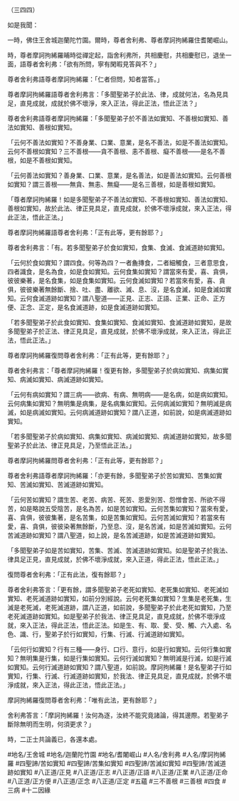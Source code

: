 （三四四）

如是我聞：

一時，佛住王舍城迦蘭陀竹園。爾時，尊者舍利弗、尊者摩訶拘絺羅住耆闍崛山。

時，尊者摩訶拘絺羅晡時從禪定起，詣舍利弗所，共相慶慰，共相慶慰已，退坐一面，語尊者舍利弗：「欲有所問，寧有閑暇見答與不？」

尊者舍利弗語尊者摩訶拘絺羅：「仁者但問，知者當答。」

尊者摩訶拘絺羅語尊者舍利弗言：「多聞聖弟子於此法、律，成就何法，名為見具足，直見成就，成就於佛不壞淨，來入正法，得此正法，悟此正法？」

尊者舍利弗語尊者摩訶拘絺羅：「多聞聖弟子於不善法如實知、不善根如實知、善法如實知、善根如實知。

「云何不善法如實知？不善身業、口業、意業，是名不善法，如是不善法如實知。云何不善根如實知？三不善根——貪不善根、恚不善根、癡不善根——是名不善根，如是不善根如實知。

「云何善法如實知？善身業、口業、意業，是名善法，如是善法如實知。云何善根如實知？謂三善根——無貪、無恚、無癡——是名三善根，如是善根如實知。

「尊者摩訶拘絺羅！如是多聞聖弟子不善法如實知、不善根如實知、善法如實知、善根如實知，故於此法、律正見具足，直見成就，於佛不壞淨成就，來入正法，得此正法，悟此正法。」

尊者摩訶拘絺羅語尊者舍利弗：「正有此等，更有餘耶？」

尊者舍利弗言：「有。若多聞聖弟子於食如實知，食集、食滅、食滅道跡如實知。

「云何於食如實知？謂四食。何等為四？一者麁摶食，二者細觸食，三者意思食，四者識食，是名為食，如是食如實知。云何食集如實知？謂當來有愛，喜、貪俱，彼彼樂著，是名食集，如是食集如實知。云何食滅如實知？若當來有愛，喜、貪俱，彼彼樂著無餘斷、捨、吐、盡、離欲、滅、息、沒，是名食滅，如是食滅如實知。云何食滅道跡如實知？謂八聖道——正見、正志、正語、正業、正命、正方便、正念、正定，是名食滅道跡，如是食滅道跡如實知。

「若多聞聖弟子於此食如實知、食集如實知、食滅如實知、食滅道跡如實知，是故多聞聖弟子於正法、律正見具足，直見成就，於佛不壞淨成就，來入正法，得此正法，悟此正法。」

尊者摩訶拘絺羅復問尊者舍利弗：「正有此等，更有餘耶？」

尊者舍利弗言：「尊者摩訶拘絺羅！復更有餘，多聞聖弟子於病如實知、病集如實知、病滅如實知、病滅道跡如實知。

「云何有病如實知？謂三病——欲病、有病、無明病——是名病，如是病如實知。云何病集如實知？無明集是病集，是名病集如實知。云何病滅如實知？無明滅是病滅，如是病滅如實知。云何病滅道跡如實知？謂八正道，如前說，如是病滅道跡如實知。

「若多聞聖弟子於病如實知、病集如實知、病滅如實知、病滅道跡如實知，故多聞聖弟子於此法、律正見具足，乃至悟此正法。」

尊者摩訶拘絺羅問尊者舍利弗：「正有此等，更有餘耶？」

尊者舍利弗語尊者摩訶拘絺羅：「亦更有餘，多聞聖弟子於苦如實知、苦集如實知、苦滅如實知、苦滅道跡如實知。

「云何苦如實知？謂生苦、老苦、病苦、死苦、恩愛別苦、怨憎會苦、所欲不得苦，如是略說五受陰苦，是名為苦，如是苦如實知。云何苦集如實知？當來有愛，喜、貪俱，彼彼集著，是名苦集，如是苦集如實知。云何苦滅如實知？若當來有愛，喜、貪俱，彼彼染著無餘斷，乃至息、沒，是名苦滅，如是苦滅如實知。云何苦滅道跡如實知？謂八聖道，如上說，是名苦滅道跡，如是苦滅道跡如實知。

「多聞聖弟子如是苦如實知，苦集、苦滅、苦滅道跡如實知。如是聖弟子於我法、律具足正見，直見成就，於佛不壞淨成就，來入正道，得此正法，悟此正法。」

復問尊者舍利弗：「正有此法，復有餘耶？」

尊者舍利弗答言：「更有餘，謂多聞聖弟子老死如實知、老死集如實知、老死滅如實知、老死滅道跡如實知，如前分別經說。云何老死集如實知？生集是老死集，生滅是老死滅，老死滅道跡，謂八正道，如前說，多聞聖弟子於此老死如實知，乃至老死滅道跡如實知。如是聖弟子於我法、律正見具足，直見成就，於佛不壞淨成就，來入正法，得此正法，悟此正法。如是生、有、取、愛、受、觸、六入處、名色、識、行，聖弟子於行如實知，行集、行滅、行滅道跡如實知。

「云何行如實知？行有三種——身行、口行、意行，如是行如實知。云何行集如實知？無明集是行集，如是行集如實知。云何行滅如實知？無明滅是行滅，如是行滅如實知。云何行滅道跡如實知？謂八聖道，如前說。摩訶拘絺羅！是名聖弟子行如實知，行集、行滅、行滅道跡如實知，於我法、律正見具足，直見成就，於佛不壞淨成就，來入正法，得此正法，悟此正法。」

摩訶拘絺羅復問尊者舍利弗：「唯有此法，更有餘耶？」

舍利弗答言：「摩訶拘絺羅！汝何為逐，汝終不能究竟諸論，得其邊際。若聖弟子斷除無明而生明，何須更求？」

時，二正士共論義已，各還本處。

#地名/王舍城
#地名/迦蘭陀竹園
#地名/耆闍崛山
#人名/舍利弗
#人名/摩訶拘絺羅
#四聖諦/苦如實知
#四聖諦/苦集如實知
#四聖諦/苦滅如實知
#四聖諦/苦滅道跡如實知
#八正道/正見
#八正道/正志
#八正道/正語
#八正道/正業
#八正道/正命
#八正道/正方便
#八正道/正念
#八正道/正定
#五蘊
#三不善根
#三善根
#四食
#三病
#十二因緣
